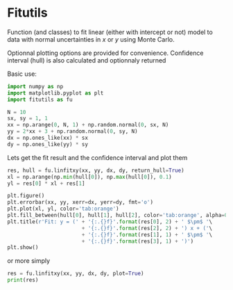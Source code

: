 # Fitutils

Function (and classes) to fit linear (either with intercept or not) model to data with normal uncertainties in *x* or *y* using Monte Carlo.

Optionnal plotting options are provided for convenience. Confidence interval (hull) is also calculated and optionnaly returned

Basic use:
``` Python
import numpy as np
import matplotlib.pyplot as plt
import fitutils as fu

N = 10
sx, sy = 1, 1
xx = np.arange(0, N, 1) + np.random.normal(0, sx, N)
yy = 2*xx + 3 + np.random.normal(0, sy, N)
dx = np.ones_like(xx) * sx
dy = np.ones_like(yy) * sy
```
Lets get the fit result and the confidence interval and plot them
``` Python
res, hull = fu.linfitxy(xx, yy, dx, dy, return_hull=True)
xl = np.arange(np.min(hull[0]), np.max(hull[0]), 0.1)
yl = res[0] * xl + res[1]

plt.figure()
plt.errorbar(xx, yy, xerr=dx, yerr=dy, fmt='o')
plt.plot(xl, yl, color='tab:orange')
plt.fill_between(hull[0], hull[1], hull[2], color='tab:orange', alpha=0.2)
plt.title(r'Fit: y = (' + '{:.{}f}'.format(res[0], 2) + ' $\pm$ '\
                        + '{:.{}f}'.format(res[2], 2) + ') x + ('\
                        + '{:.{}f}'.format(res[1], 1) + ' $\pm$ '\
                        + '{:.{}f}'.format(res[3], 1) + ')')
plt.show()
```
or more simply
``` Python
res = fu.linfitxy(xx, yy, dx, dy, plot=True)
print(res)
```
